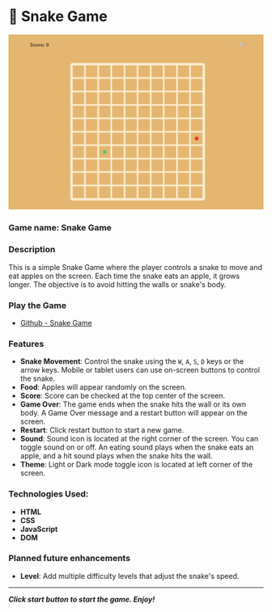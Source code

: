 # 🐍 Snake Game

![Snake Game Image](/assets//images/snake-game-example.png)

### Game name: Snake Game

### Description
This is a simple Snake Game where the player controls a snake to move and eat apples on the screen. Each time the snake eats an apple, it grows longer. The objective is to avoid hitting the walls or snake's body.

### Play the Game
- [Github - Snake Game](https://vns-shanshan.github.io/snake-game/)

### Features
- **Snake Movement**: Control the snake using the `W`, `A`, `S`, `D` keys or the arrow keys. Mobile or tablet users can use on-screen buttons to control the snake.
- **Food**: Apples will appear randomly on the screen.
- **Score**: Score can be checked at the top center of the screen.
- **Game Over**: The game ends when the snake hits the wall or its own body. A Game Over message and a restart button will appear on the screen.
- **Restart**: Click restart button to start a new game.
- **Sound**: Sound icon is located at the right corner of the screen. You can toggle sound on or off. An eating sound plays when the snake eats an apple, and a hit sound plays when the snake hits the wall.
- **Theme**: Light or Dark mode toggle icon is located at left corner of the screen.

### Technologies Used:
- **HTML**
- **CSS**
- **JavaScript**
- **DOM**

### Planned future enhancements
- **Level**: Add multiple difficulty levels that adjust the snake's speed.

---

***Click start button to start the game. Enjoy!***